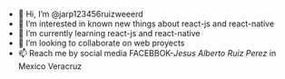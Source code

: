 - 👋 Hi, I’m @jarp123456ruizweeerd
- 👀 I’m interested in known new things about react-js and react-native
- 🌱 I’m currently learning react-js and react-native
- 💞️ I’m looking to collaborate on web proyects
- 📫 Reach me by social media FACEBBOK-*Jesus Alberto Ruiz Perez* in Mexico Veracruz

<!---
jarp123456ruizweeerd/jarp123456ruizweeerd is a ✨ special ✨ repository because its `README.md` (this file) appears on your GitHub profile.
You can click the Preview link to take a look at your changes.
--->
